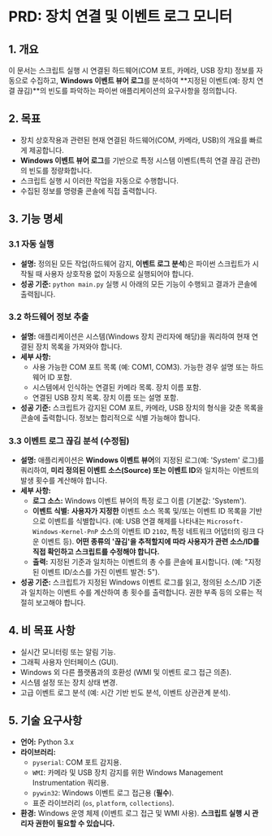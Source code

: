 # PRD: 장치 연결 및 이벤트 로그 모니터

## 1. 개요

이 문서는 스크립트 실행 시 연결된 하드웨어(COM 포트, 카메라, USB 장치) 정보를 자동으로 수집하고, **Windows 이벤트 뷰어 로그**를 분석하여 **지정된 이벤트(예: 장치 연결 끊김)**의 빈도를 파악하는 파이썬 애플리케이션의 요구사항을 정의합니다.

## 2. 목표

* 장치 상호작용과 관련된 현재 연결된 하드웨어(COM, 카메라, USB)의 개요를 빠르게 제공합니다.
* **Windows 이벤트 뷰어 로그**를 기반으로 특정 시스템 이벤트(특히 연결 끊김 관련)의 빈도를 정량화합니다.
* 스크립트 실행 시 이러한 작업을 자동으로 수행합니다.
* 수집된 정보를 명령줄 콘솔에 직접 출력합니다.

## 3. 기능 명세

### 3.1 자동 실행
* **설명:** 정의된 모든 작업(하드웨어 감지, **이벤트 로그 분석**)은 파이썬 스크립트가 시작될 때 사용자 상호작용 없이 자동으로 실행되어야 합니다.
* **성공 기준:** `python main.py` 실행 시 아래의 모든 기능이 수행되고 결과가 콘솔에 출력됩니다.

### 3.2 하드웨어 정보 추출
* **설명:** 애플리케이션은 시스템(Windows 장치 관리자에 해당)을 쿼리하여 현재 연결된 장치 목록을 가져와야 합니다.
* **세부 사항:**
    * 사용 가능한 COM 포트 목록 (예: COM1, COM3). 가능한 경우 설명 또는 하드웨어 ID 포함.
    * 시스템에서 인식하는 연결된 카메라 목록. 장치 이름 포함.
    * 연결된 USB 장치 목록. 장치 이름 또는 설명 포함.
* **성공 기준:** 스크립트가 감지된 COM 포트, 카메라, USB 장치의 형식을 갖춘 목록을 콘솔에 출력합니다. 정보는 합리적으로 식별 가능해야 합니다.

### 3.3 이벤트 로그 끊김 분석 (수정됨)
* **설명:** 애플리케이션은 **Windows 이벤트 뷰어**의 지정된 로그(예: 'System' 로그)를 쿼리하여, **미리 정의된 이벤트 소스(Source) 또는 이벤트 ID**와 일치하는 이벤트의 발생 횟수를 계산해야 합니다.
* **세부 사항:**
    * **로그 소스:** Windows 이벤트 뷰어의 특정 로그 이름 (기본값: 'System').
    * **이벤트 식별:** **사용자가 지정한** 이벤트 소스 목록 및/또는 이벤트 ID 목록을 기반으로 이벤트를 식별합니다. (예: USB 연결 해제를 나타내는 `Microsoft-Windows-Kernel-PnP` 소스의 이벤트 ID `2102`, 특정 네트워크 어댑터의 링크 다운 이벤트 등). **어떤 종류의 '끊김'을 추적할지에 따라 사용자가 관련 소스/ID를 직접 확인하고 스크립트를 수정해야 합니다.**
    * **출력:** 지정된 기준과 일치하는 이벤트의 총 수를 콘솔에 표시합니다. (예: "지정된 이벤트 ID/소스를 가진 이벤트 발견: 5").
* **성공 기준:** 스크립트가 지정된 Windows 이벤트 로그를 읽고, 정의된 소스/ID 기준과 일치하는 이벤트 수를 계산하여 총 횟수를 출력합니다. 권한 부족 등의 오류는 적절히 보고해야 합니다.

## 4. 비 목표 사항

* 실시간 모니터링 또는 알림 기능.
* 그래픽 사용자 인터페이스 (GUI).
* Windows 외 다른 플랫폼과의 호환성 (WMI 및 이벤트 로그 접근 의존).
* 시스템 설정 또는 장치 상태 변경.
* 고급 이벤트 로그 분석 (예: 시간 기반 빈도 분석, 이벤트 상관관계 분석).

## 5. 기술 요구사항

* **언어:** Python 3.x
* **라이브러리:**
    * `pyserial`: COM 포트 감지용.
    * `WMI`: 카메라 및 USB 장치 감지를 위한 Windows Management Instrumentation 쿼리용.
    * `pywin32`: Windows 이벤트 로그 접근용 (**필수**).
    * 표준 라이브러리 (`os`, `platform`, `collections`).
* **환경:** Windows 운영 체제 (이벤트 로그 접근 및 WMI 사용). **스크립트 실행 시 관리자 권한이 필요할 수 있습니다.**